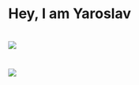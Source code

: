 # Hey, I am Yaroslav 

# ![](https://github-readme-stats.vercel.app/api?username=yistarostin&show_icons=true&theme=github_dark)

# ![](https://github-readme-stats.vercel.app/api/top-langs/?username=yistarostin&theme=github_dark)
